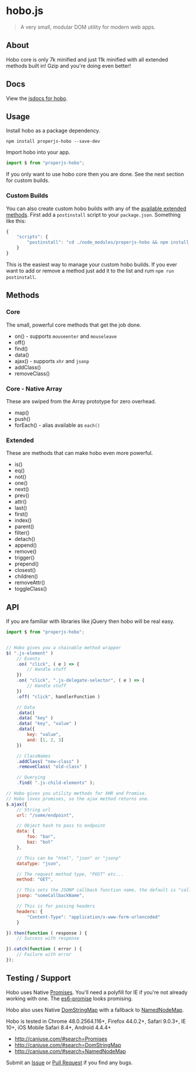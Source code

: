hobo.js
=======

> A very small, modular DOM utility for modern web apps.



## About
Hobo core is only 7k minified and just 11k minified with all extended methods built in! Gzip and you're doing even better!



## Docs
View the [jsdocs for hobo](http://properjs.github.io/hobo/properjs-hobo/0.3.14/index.html).



## Usage
Install hobo as a package dependency.

```shell
npm install properjs-hobo --save-dev
```

Import hobo into your app.

```javascript
import $ from "properjs-hobo";
```

If you only want to use hobo core then you are done. See the next section for custom builds.



### Custom Builds
You can also create custom hobo builds with any of the [available extended methods](#extended). First add a `postinstall` script to your `package.json`. Something like this:

```javascript
{
    "scripts": {
        "postinstall": "cd ./node_modules/properjs-hobo && npm install && npm run build -- 'is eq not attr filter detach remove append'",
    }
}
```

This is the easiest way to manage your custom hobo builds. If you ever want to add or remove a method just add it to the list and rum `npm run postinstall`.



## Methods

### Core
The small, powerful core methods that get the job done.
- on() - supports `mouseenter` and `mouseleave`
- off()
- find()
- data()
- ajax() - supports `xhr` and `jsonp`
- addClass()
- removeClass()

### Core - Native Array
These are swiped from the Array prototype for zero overhead.
- map()
- push()
- forEach() - alias available as `each()`

### Extended
These are methods that can make hobo even more powerful.
- is()
- eq()
- not()
- one()
- next()
- prev()
- attr()
- last()
- first()
- index()
- parent()
- filter()
- detach()
- append()
- remove()
- trigger()
- prepend()
- closest()
- children()
- removeAttr()
- toggleClass()



## API
If you are familiar with libraries like jQuery then hobo will be real easy.
```javascript
import $ from "properjs-hobo";


// Hobo gives you a chainable method wrapper
$( ".js-element" )
    // Events
    .on( "click", ( e ) => {
        // Handle stuff
    })
    .on( "click", ".js-delegate-selector", ( e ) => {
        // Handle stuff
    })
    .off( "click", handlerFunction )

    // Data
    .data()
    .data( "key" )
    .data( "key", "value" )
    .data({
        key: "value",
        and: [1, 2, 3]
    })

    // ClassNames
    .addClass( "new-class" )
    .removeClass( "old-class" )

    // Querying
    .find( ".js-child-elements" );

// Hobo gives you utility methods for XHR and Promise.
// Hobo loves promises, so the ajax method returns one.
$.ajax({
    // String url
    url: "/some/endpoint",

    // Object hash to pass to endpoint
    data: {
        foo: "bar",
        baz: "bot"
    },

    // This can be "html", "json" or "jsonp"
    dataType: "json",

    // The request method type, "POST" etc...
    method: "GET",

    // This sets the JSONP callback function name, the default is "callback"
    jsonp: "someCallbackName",

    // This is for passing headers
    headers: {
        "Content-Type": "application/x-www-form-urlencoded"
    }

}).then(function ( response ) {
    // Success with response

}).catch(function ( error ) {
    // Failure with error
});
```



## Testing / Support
Hobo uses Native [Promises](https://developer.mozilla.org/en-US/docs/Web/JavaScript/Reference/Global_Objects/Promise). You'll need a polyfill for IE if you're not already working with one. The [es6-promise](https://github.com/stefanpenner/es6-promise) looks promising.

Hobo also uses Native [DomStringMap](https://developer.mozilla.org/en-US/docs/Web/API/DOMStringMap) with a fallback to [NamedNodeMap](https://developer.mozilla.org/en-US/docs/Web/API/NamedNodeMap).

Hobo is tested in Chrome 48.0.2564.116+, Firefox 44.0.2+, Safari 9.0.3+, IE 10+, iOS Mobile Safari 8.4+, Android 4.4.4+

- http://caniuse.com/#search=Promises
- http://caniuse.com/#search=DomStringMap
- http://caniuse.com/#search=NamedNodeMap

Submit an [Issue](https://github.com/ProperJS/hobo/issues) or [Pull Request](https://github.com/ProperJS/hobo/pulls) if you find any bugs.
